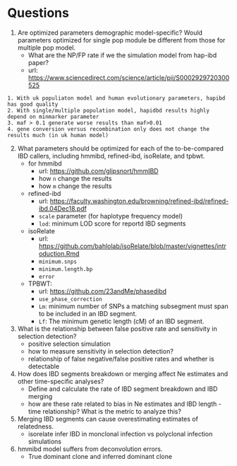 # Questions

1. Are optimized parameters demographic model-specific? Would parameters
optimized for single pop module be different from those for multiple pop model.
    - What are the NP/FP rate if we the simulation model from hap-ibd paper?
    - url: https://www.sciencedirect.com/science/article/pii/S0002929720300525

```
1. With uk populiaton model and human evolutionary parameters, hapibd has good quality
2. With single/multiple population model, hapidbd results highly depend on minmarker parameter
3. maf > 0.1 generate worse results than maf>0.01
4. gene conversion versus recombination only does not change the results much (in uk human model)
```

2. What parameters should be optimized for each of the to-be-compared IBD
callers, including hmmibd, refined-ibd, isoRelate, and tpbwt.
    - for hmmibd
        - url: https://github.com/glipsnort/hmmIBD
        - how `n` change the results
        - how `m` change the results
    - refined-ibd
        - url: https://faculty.washington.edu/browning/refined-ibd/refined-ibd.04Dec18.pdf
        - `scale` parameter (for haplotype frequency model)
        - `lod`: minimum LOD score for reportd IBD segments
    - isoRelate 
        - url: https://github.com/bahlolab/isoRelate/blob/master/vignettes/introduction.Rmd
        - `minimum.snps` 
        - `minimum.length.bp`
        - `error`
    - TPBWT:
        - url: https://github.com/23andMe/phasedibd
        - `use_phase_correction`
        - `Lm`:  minimum number of SNPs a matching subsegment must span to be included in an IBD segment.
        - `Lf`: The minimum genetic length (cM) of an IBD segment.
3. What is the relationship between false positive rate and sensitivity in
selection detection?
    - positive selection simulation
    - how to measure sensitivity in selection detection?
    - relationship of false negative/false positive rates and whether is detectable
4. How does IBD segments breakdown or merging affect Ne estimates and other time-specific analyses?
    - Define and calculate the rate of IBD segment breakdown and IBD merging
    - how are these rate related to bias in Ne estimates and IBD length - time
    relationship? What is the metric to analyze this?
5. Merging IBD segments can cause overestimating estimates of relatedness.
    - isorelate infer IBD in monclonal infection vs polyclonal infection
    simulations
6. hmmibd model suffers from deconvolution errors.
    - True dominant clone and inferred dominant clone
